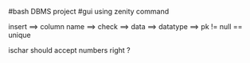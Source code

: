 #bash DBMS project
#gui using zenity command


insert ==> column name ==> check ==> data ==> datatype ==> pk != null == unique

ischar should accept numbers right ?
